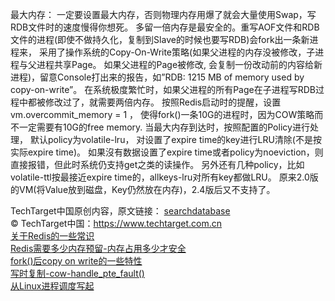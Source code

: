 
最大内存： 
一定要设置最大内存，否则物理内存用爆了就会大量使用Swap，写RDB文件时的速度慢得你想死。 
多留一倍内存是最安全的。重写AOF文件和RDB文件的进程(即使不做持久化，复制到Slave的时候也要写RDB)会fork出一条新进程来，
采用了操作系统的Copy-On-Write策略(如果父进程的内存没被修改，子进程与父进程共享Page。
如果父进程的Page被修改, 会复制一份改动前的内容给新进程)，留意Console打出来的报告，如”RDB: 1215 MB of memory used by copy-on-write”。
在系统极度繁忙时，如果父进程的所有Page在子进程写RDB过程中都被修改过了，就需要两倍内存。 按照Redis启动时的提醒，设置 vm.overcommit_memory = 1 ，
使得fork()一条10G的进程时，因为COW策略而不一定需要有10G的free memory. 
当最大内存到达时，按照配置的Policy进行处理， 默认policy为volatile-lru， 对设置了expire time的key进行LRU清除(不是按实际expire time)。
如果沒有数据设置了expire time或者policy为noeviction，则直接报错，但此时系统仍支持get之类的读操作。 
另外还有几种policy，比如volatile-ttl按最接近expire time的，allkeys-lru对所有key都做LRU。 
原来2.0版的VM(将Value放到磁盘，Key仍然放在内存)，2.4版后又不支持了。

TechTarget中国原创内容，原文链接： [searchdatabase](https://searchdatabase.techtarget.com.cn/7-21572/)   
© TechTarget中国：https://www.techtarget.com.cn   
[关于Redis的一些常识](https://searchdatabase.techtarget.com.cn/7-21572/)   
[Redis需要多少内存预留-内存占用多少才安全](https://blog.csdn.net/chenggong2dm/article/details/79306151)   
[fork()后copy on write的一些特性](https://zhoujianshi.github.io/articles/2017/fork()%E5%90%8Ecopy%20on%20write%E7%9A%84%E4%B8%80%E4%BA%9B%E7%89%B9%E6%80%A7/index.html)   
[写时复制-cow-handle_pte_fault()](https://blog.csdn.net/w5543081/article/details/3552089)   
[从Linux进程调度写起](http://wang2.me/2018/07/21/%E4%BB%8ELinux%E8%BF%9B%E7%A8%8B%E8%B0%83%E5%BA%A6%E5%86%99%E8%B5%B7/)
